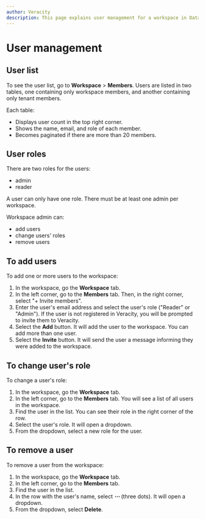 ```yaml
---
author: Veracity
description: This page explains user management for a workspace in Data Workbench.
---
```

# User management

## User list
To see the user list, go to **Workspace** > **Members**. Users are listed in two tables, one containing only workspace members, and another containing only tenant members.

Each table:
* Displays user count in the top right corner.
* Shows the name, email, and role of each member.
* Becomes paginated if there are more than 20 members.

## User roles
There are two roles for the users:
* admin
* reader

A user can only have one role. There must be at least one admin per workspace.

Workspace admin can:
* add users
* change users' roles
* remove users

## To add users
To add one or more users to the workspace:
1. In the workspace, go the **Workspace** tab.
2. In the left corner, go to the **Members** tab. Then, in the right corner, select "+ Invite members".
3. Enter the user's email address and select the user's role ("Reader" or "Admin").
If the user is not registered in Veracity, you will be prompted to invite them to Veracity.
4. Select the **Add** button. It will add the user to the workspace. You can add more than one user.
5. Select the **Invite** button. It will send the user a message informing they were added to the workspace.


## To change user's role
To change a user's role:
1. In the workspace, go the **Workspace** tab.
2. In the left corner, go to the **Members** tab. You will see a list of all users in the workspace.
3. Find the user in the list. You can see their role in the right corner of the row. 
4. Select the user's role. It will open a dropdown. 
5. From the dropdown, select a new role for the user.

## To remove a user
To remove a user from the workspace:
1. In the workspace, go the **Workspace** tab.
2. In the left corner, go to the **Members** tab.
3. Find the user in the list.
4. In the row with the user's name, select ***⋯*** (three dots). It will open a dropdown.
5. From the dropdown, select **Delete**.
